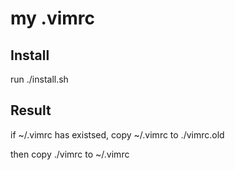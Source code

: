 # my .vimrc
## Install
run ./install.sh

## Result
if ~/.vimrc has existsed, copy ~/.vimrc to ./vimrc.old

then copy ./vimrc to ~/.vimrc

